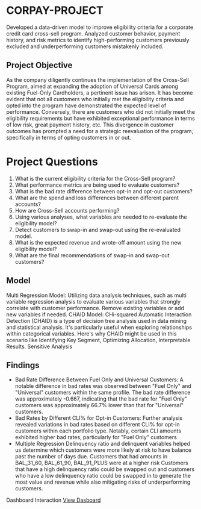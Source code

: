 # CORPAY-PROJECT
Developed a data-driven model to improve eligibility criteria for a corporate credit card cross-sell program. Analyzed customer behavior, payment history, and risk metrics to identify high-performing customers previously excluded and underperforming customers mistakenly included.

## Project Objective
As the company diligently continues the implementation of the Cross-Sell Program, aimed at
expanding the adoption of Universal Cards among existing Fuel-Only Cardholders, a pertinent
issue has arisen. It has become evident that not all customers who initially met the eligibility
criteria and opted into the program have demonstrated the expected level of performance.
Conversely, there are customers who did not initially meet the eligibility requirements but have
exhibited exceptional performance in terms of low risk, great payment history, etc. This
divergence in customer outcomes has prompted a need for a strategic reevaluation of the
program, specifically in terms of opting customers in or out.

# Project Questions
1. What is the current eligibility criteria for the Cross-Sell program?
2. What performance metrics are being used to evaluate customers?
3. What is the bad rate difference between opt-in and opt-out customers?
4. What are the spend and loss differences between different parent accounts?
5. How are Cross-Sell accounts performing?
6. Using various analyses, what variables are needed to re-evaluate the eligibility
model?
7. Detect customers to swap-in and swap-out using the re-evaluated model.
8. What is the expected revenue and wrote-off amount using the new eligibility model?
9. What are the final recommendations of swap-in and swap-out customers?

## Model
Multi Regression Model: Utilizing data analysis techniques, such as multi variable regression analysis to evaluate various variables that strongly correlate with customer performance. Remove existing variables or add new variables if needed.
CHAID Model: CHi-squared Automatic Interaction Detection (CHAID) is a type of decision tree analysis used in data mining and statistical analysis. It's particularly useful when exploring relationships within categorical variables. Here's why CHAID might be used in this scenario like Identifying Key Segment, Optimizing Allocation, Interpretable Results.
Sensitive Analysis

## Findings

- Bad Rate Difference Between Fuel Only and Universal Customers:
  A notable difference in bad rates was observed between "Fuel Only" and "Universal" customers within the same profile.
  The bad rate difference was approximately -0.667, indicating that the bad rate for "Fuel Only" customers was approximately 66.7% lower than that for "Universal" customers.
- Bad Rates by Different CLI% for Opt-in Customers:
  Further analysis revealed variations in bad rates based on different CLI% for opt-in customers within each portfolio type.
  Notably, certain CLI amounts exhibited higher bad rates, particularly for "Fuel Only" customers
- Multiple Regression 
  Delinquency ratio and delinquent variables helped us determine which customers were more likely at risk to have balance past the number of days due.
  Customers that had amounts in BAL_31_60, BAL_61_90, BAL_91_PLUS were at a higher risk 
  Customers that have a high delinquency ratio could be swapped out and customers who have a low delinquency ratio could be swapped in to generate the most value and revenue while also mitigating risks of underperforming customers.


Dashboard Interaction <a href="https://github.com/atahirkoylu/CORPAY-PROJECT/blob/main/Cross%20Sell%20Perfomance%20Dash.png">View Dasboard</a>
